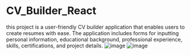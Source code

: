 # CV_Builder_React
this project is a user-friendly CV builder application that enables users to create  resumes with ease. The application includes forms for inputting personal information, educational background, professional experience, skills, certifications, and project details.
![image](https://github.com/Hayfa5/CV_Builder_React/assets/132180763/03513dd2-ed40-4ca3-899b-91726974809e)
![image](https://github.com/Hayfa5/CV_Builder_React/assets/132180763/87f725be-3e05-451a-9a1b-eb0e271aca7c)
